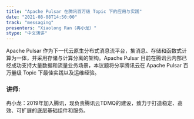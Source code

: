 ```yaml
---
title: "Apache Pulsar 在腾讯百万级 Topic 下的应用与实践"
date: "2021-08-08T14:50:00" 
track: "messaging"
presenters: "Xiaolong Ran（冉小龙）"
stype: "中文演讲"
---
```

Apache Pulsar 作为下一代云原生分布式消息流平台，集消息、存储和函数式计算为一体，并采用存储与计算分离的架构。Apache Pulsar 目前在腾讯云内部已经成功支持大量数据和流量业务场景，本议题将分享腾讯云在 Apache Pulsar 百万量级 Topic 下最佳实践以及运维经验。
 ### 讲师: 
 冉小龙：2019年加入腾讯，现负责腾讯云TDMQ的建设，致力于打造稳定、高效、可扩展的底层基础组件和服务。